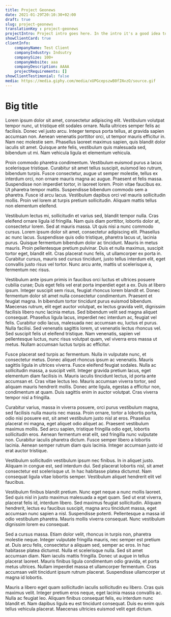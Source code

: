 ```yaml
---
title: Project Geonews
date: 2021-01-29T20:10:30+02:00
draft: true
slug: project-geonews
translationKey : project-geonews
projectIntro: Project intro goes here. In the intro it's a good idea to answer a potential client's need/problem so it's more likely to land your next project or job.
showClientCard: true
clientInfo:
    companyName: Test Client
    companyIndustry: Indsutry
    companySize: 100+
    companyWebsite: aaa
    companyDescription: AAAA
    projectRequirements: []
showClientTestimonial: false
media: https://media.giphy.com/media/xUPGcepszwB0fINvzO/source.gif
---
```

# Big title

Lorem ipsum dolor sit amet, consectetur adipiscing elit. Vestibulum volutpat tempor nunc, ut tristique elit sodales ornare. Nulla ultrices semper felis ac facilisis. Donec vel justo arcu. Integer tempus porta tellus, at gravida sapien accumsan non. Aenean venenatis porttitor orci, ut tempor mauris efficitur in. Nam nec molestie sem. Phasellus laoreet maximus sapien, quis blandit dolor iaculis sit amet. Quisque ante felis, vestibulum quis malesuada sed, bibendum ut mi. Nam vehicula ligula et elementum vehicula.

Proin commodo pharetra condimentum. Vestibulum euismod purus a lacus scelerisque tristique. Curabitur sit amet tellus suscipit, euismod leo rutrum, bibendum turpis. Fusce consectetur, augue ut semper molestie, tellus ex interdum orci, non ornare mauris magna ac augue. Praesent et felis massa. Suspendisse non imperdiet tortor, in laoreet lorem. Proin vitae faucibus ex. Ut pharetra tempor mattis. Suspendisse bibendum commodo sem a pharetra. Fusce id arcu lacus. Vestibulum dapibus orci vel mauris sollicitudin mollis. Proin vel lorem at turpis pretium sollicitudin. Aliquam mattis tellus non elementum eleifend.

Vestibulum lectus mi, sollicitudin et varius sed, blandit tempor nulla. Cras eleifend ornare ligula id fringilla. Nam quis diam porttitor, lobortis dolor at, consectetur lorem. Sed at mauris massa. Ut quis nisi a nunc commodo cursus. Lorem ipsum dolor sit amet, consectetur adipiscing elit. Phasellus ac nunc lacus. Suspendisse quis odio tristique, pharetra lacus ut, lacinia purus. Quisque fermentum bibendum dolor ac tincidunt. Mauris in metus mauris. Proin pellentesque pretium pulvinar. Duis et nulla maximus, suscipit tortor eget, blandit elit. Cras placerat nunc felis, ut ullamcorper ex porta in. Curabitur cursus, mauris sed cursus tincidunt, justo tellus interdum elit, eget convallis justo risus vel tortor. Nunc arcu ante, mattis ut scelerisque a, fermentum nec risus.

Vestibulum ante ipsum primis in faucibus orci luctus et ultrices posuere cubilia curae; Duis eget felis vel erat porta imperdiet eget a ex. Duis at libero ipsum. Integer suscipit sem risus, feugiat rhoncus lorem blandit et. Donec fermentum dolor sit amet nulla consectetur condimentum. Praesent et feugiat magna. In bibendum tortor tincidunt purus euismod bibendum. Maecenas rutrum, elit eget auctor volutpat, ex lectus gravida velit, dignissim facilisis libero nunc lacinia metus. Sed bibendum velit sed magna aliquet consequat. Phasellus ligula lacus, imperdiet nec interdum ac, feugiat vel felis. Curabitur odio lacus, malesuada nec accumsan eu, luctus et purus. Nulla facilisi. Sed venenatis sagittis lorem, ut venenatis lectus rhoncus vel. Sed suscipit felis ut eleifend tristique. Nam venenatis, sapien vel pellentesque luctus, nunc risus volutpat quam, vel viverra eros massa ut metus. Nullam accumsan luctus turpis ac efficitur.

Fusce placerat sed turpis ac fermentum. Nulla in vulputate nunc, et consectetur metus. Donec aliquet rhoncus ipsum ac venenatis. Mauris sagittis ligula in ultrices viverra. Fusce eleifend feugiat sodales. Nulla ac sollicitudin massa, a suscipit velit. Integer gravida pretium lacus, eget elementum diam facilisis in. Mauris iaculis tincidunt lectus, id porta ante accumsan et. Cras vitae lectus leo. Mauris accumsan viverra tortor, sed aliquam mauris hendrerit mollis. Donec ante ligula, egestas a efficitur non, condimentum at quam. Duis sagittis enim in auctor volutpat. Cras viverra tempor nisl a fringilla.

Curabitur varius, massa in viverra posuere, orci purus vestibulum magna, sed facilisis nulla mauris nec massa. Proin ornare, tortor a lobortis porta, odio nisi posuere est, sit amet vestibulum justo nisl at eros. Phasellus placerat mi magna, eget aliquet odio aliquet ac. Praesent vestibulum maximus mollis. Sed arcu sapien, tristique fringilla odio eget, lobortis sollicitudin eros. Aenean fermentum erat elit, sed fringilla nunc vulputate non. Curabitur iaculis pharetra dictum. Fusce semper libero a lobortis lacinia. Aenean semper rutrum diam quis lacinia. Integer accumsan justo id erat auctor tristique.

Vestibulum sollicitudin vestibulum ipsum nec finibus. In in aliquet justo. Aliquam in congue est, sed interdum dui. Sed placerat lobortis nisl, sit amet consectetur est scelerisque ut. In hac habitasse platea dictumst. Nam consequat ligula vitae lobortis semper. Vestibulum aliquet hendrerit elit vel faucibus.

Vestibulum finibus blandit pretium. Nunc eget neque a nunc mollis laoreet. Sed quis nisl in justo maximus malesuada a eget quam. Sed ut erat viverra, placerat felis id, interdum libero. Sed maximus feugiat sollicitudin. Aliquam hendrerit, lectus eu faucibus suscipit, magna arcu tincidunt massa, eget accumsan nunc sapien a nisl. Suspendisse potenti. Pellentesque a massa id odio vestibulum pharetra. Mauris mollis viverra consequat. Nunc vestibulum dignissim lorem eu consequat.

Sed a cursus massa. Etiam dolor velit, rhoncus in turpis non, pharetra molestie neque. Integer vulputate fringilla mauris, nec semper est pretium at. Duis arcu felis, consectetur a aliquam sed, semper ac eros. In hac habitasse platea dictumst. Nulla et scelerisque nulla. Sed sit amet accumsan diam. Nam iaculis mattis fringilla. Donec ut augue in tellus placerat laoreet. Mauris finibus ligula condimentum odio gravida, et porta metus ultrices. Nullam imperdiet massa et ullamcorper fermentum. Cras accumsan velit tincidunt ipsum rutrum placerat. Suspendisse ullamcorper ut magna id lobortis.

Mauris a libero eget quam sollicitudin iaculis sollicitudin eu libero. Cras quis maximus velit. Integer pretium eros neque, eget lacinia massa convallis ac. Nulla ac feugiat leo. Aliquam finibus consequat felis, eu interdum nunc blandit et. Nam dapibus ligula eu est tincidunt consequat. Duis eu enim quis tellus vehicula placerat. Maecenas ultricies euismod velit eget dictum.
